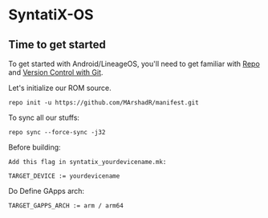  SyntatiX-OS
==============

Time to get started
-------------------

To get started with Android/LineageOS, you'll need to get
familiar with [Repo](https://source.android.com/source/using-repo.html) and [Version Control with Git](https://source.android.com/source/version-control.html).

Let's initialize our ROM source.
```
repo init -u https://github.com/MArshadR/manifest.git
```
To sync all our stuffs:
```
repo sync --force-sync -j32
```

Before building: 

```
Add this flag in syntatix_yourdevicename.mk: 
```

```
TARGET_DEVICE := yourdevicename
```

Do Define GApps arch:  

```
TARGET_GAPPS_ARCH := arm / arm64
```
